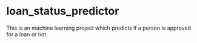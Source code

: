 # loan_status_predictor
This is an machine learning project which predicts if a person is approved for a loan or not.
